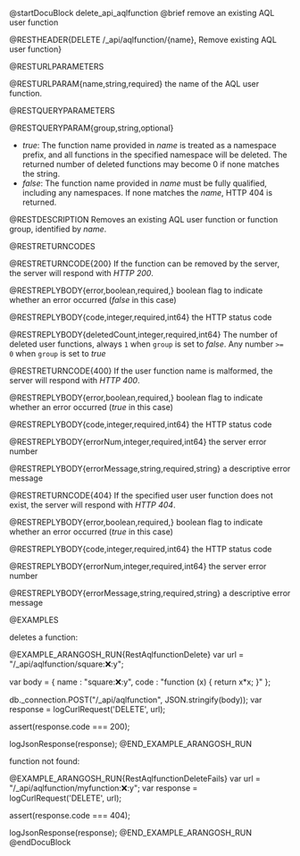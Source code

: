 
@startDocuBlock delete_api_aqlfunction
@brief remove an existing AQL user function

@RESTHEADER{DELETE /_api/aqlfunction/{name}, Remove existing AQL user function}

@RESTURLPARAMETERS

@RESTURLPARAM{name,string,required}
the name of the AQL user function.

@RESTQUERYPARAMETERS

@RESTQUERYPARAM{group,string,optional}
- *true*: The function name provided in *name* is treated as
  a namespace prefix, and all functions in the specified namespace will be deleted.
  The returned number of deleted functions may become 0 if none matches the string.
- *false*: The function name provided in *name* must be fully
  qualified, including any namespaces. If none matches the *name*, HTTP 404 is returned. 

@RESTDESCRIPTION
Removes an existing AQL user function or function group, identified by *name*.

@RESTRETURNCODES

@RESTRETURNCODE{200}
If the function can be removed by the server, the server will respond with
*HTTP 200*.

@RESTREPLYBODY{error,boolean,required,}
boolean flag to indicate whether an error occurred (*false* in this case)

@RESTREPLYBODY{code,integer,required,int64}
the HTTP status code

@RESTREPLYBODY{deletedCount,integer,required,int64}
The number of deleted user functions, always `1` when `group` is set to *false*. 
Any number `>= 0` when `group` is set to *true*


@RESTRETURNCODE{400}
If the user function name is malformed, the server will respond with *HTTP 400*.

@RESTREPLYBODY{error,boolean,required,}
boolean flag to indicate whether an error occurred (*true* in this case)

@RESTREPLYBODY{code,integer,required,int64}
the HTTP status code

@RESTREPLYBODY{errorNum,integer,required,int64}
the server error number

@RESTREPLYBODY{errorMessage,string,required,string}
a descriptive error message


@RESTRETURNCODE{404}
If the specified user user function does not exist, the server will respond with *HTTP 404*.

@RESTREPLYBODY{error,boolean,required,}
boolean flag to indicate whether an error occurred (*true* in this case)

@RESTREPLYBODY{code,integer,required,int64}
the HTTP status code

@RESTREPLYBODY{errorNum,integer,required,int64}
the server error number

@RESTREPLYBODY{errorMessage,string,required,string}
a descriptive error message


@EXAMPLES

deletes a function:

@EXAMPLE_ARANGOSH_RUN{RestAqlfunctionDelete}
  var url = "/_api/aqlfunction/square::x::y";

  var body = { 
    name : "square::x::y", 
    code : "function (x) { return x*x; }" 
  };

  db._connection.POST("/_api/aqlfunction", JSON.stringify(body));
  var response = logCurlRequest('DELETE', url);

  assert(response.code === 200);

  logJsonResponse(response);
@END_EXAMPLE_ARANGOSH_RUN

function not found:

@EXAMPLE_ARANGOSH_RUN{RestAqlfunctionDeleteFails}
  var url = "/_api/aqlfunction/myfunction::x::y";
  var response = logCurlRequest('DELETE', url);

  assert(response.code === 404);

  logJsonResponse(response);
@END_EXAMPLE_ARANGOSH_RUN
@endDocuBlock

